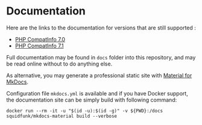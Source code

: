 # Documentation

Here are the links to the documentation for versions that are still supported : 

- [PHP CompatInfo 7.0](https://llaville.github.io/php-compatinfo/7.0/)
- [PHP CompatInfo 7.1](https://llaville.github.io/php-compatinfo/7.1/)

Full documentation may be found in `docs` folder into this repository, and may be read online without to do anything else.

As alternative, you may generate a professional static site with [Material for MkDocs][mkdocs-material].

Configuration file `mkdocs.yml` is available and if you have Docker support, 
the documentation site can be simply build with following command:

```shell
docker run --rm -it -u "$(id -u):$(id -g)" -v ${PWD}:/docs squidfunk/mkdocs-material build --verbose
```

[mkdocs-material]: https://github.com/squidfunk/mkdocs-material
